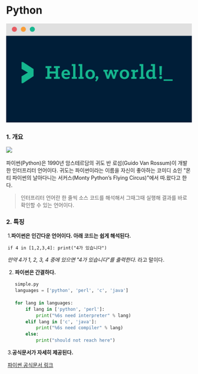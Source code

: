 # Python 

![img](Markdown_실습문제.assets/img.png)

### 1. 개요

![](https://wikidocs.net/images/page/5/pahkey_KRRKrp.png)

파이썬(Python)은 1990년 암스테르담의 귀도 반 로섬(Guido Van Rossum)이 개발한 인터프리터 언어이다. 귀도는 파이썬이라는 이름을 자신이 좋아하는 코미디 쇼인 "몬티 파이썬의 날아다니는 서커스(Monty Python’s Flying Circus)"에서 따.왔다고 한다.

> 인터프리터 언어란 한 줄씩 소스 코드를 해석해서 그때그때 실행해 결과를 바로 확인할 수 있는 언어이다.



### 2. 특징

​	1.**파이썬은 인간다운 언어이다. 아래 코드는 쉽게 해석된다.**

​		`if 4 in [1,2,3,4]: print("4가 있습니다")`

​		*만약 4가 1, 2, 3, 4 중에 있으면 "4가 있습니다"를 출력한다.* 라고 말이다.

 2. **파이썬은 간결하다.**

    ```python
    simple.py
    languages = ['python', 'perl', 'c', 'java']
    
    for lang in languages:
    	if lang in ['python', 'perl']:
    		print("%6s need interpreter" % lang)
    	elif lang in ['c', 'java']:
    		print("%6s need compiler" % lang)
    	else:
    		print("should not reach here")
    ```

​	3.**공식문서가 자세히 제공된다.**

​		[파이썬 공식문서 링크](https://docs.python.org/3/)

